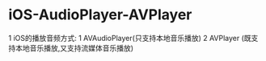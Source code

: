 # iOS-AudioPlayer-AVPlayer
1 iOS的播放音频方式:  1 AVAudioPlayer(只支持本地音乐播放) 2 AVPlayer (既支持本地音乐播放,又支持流媒体音乐播放)
